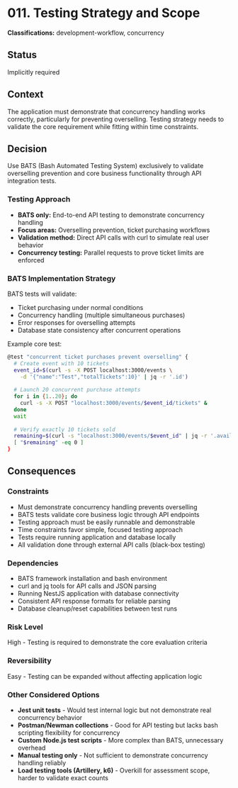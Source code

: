 # 011. Testing Strategy and Scope

**Classifications:** development-workflow, concurrency

## Status

Implicitly required

## Context

The application must demonstrate that concurrency handling works correctly, particularly for preventing overselling. Testing strategy needs to validate the core requirement while fitting within time constraints.

## Decision

Use BATS (Bash Automated Testing System) exclusively to validate overselling prevention and core business functionality through API integration tests.

### Testing Approach
- **BATS only:** End-to-end API testing to demonstrate concurrency handling
- **Focus areas:** Overselling prevention, ticket purchasing workflows
- **Validation method:** Direct API calls with curl to simulate real user behavior
- **Concurrency testing:** Parallel requests to prove ticket limits are enforced

### BATS Implementation Strategy
BATS tests will validate:
- Ticket purchasing under normal conditions
- Concurrency handling (multiple simultaneous purchases)
- Error responses for overselling attempts
- Database state consistency after concurrent operations

Example core test:
```bash
@test "concurrent ticket purchases prevent overselling" {
  # Create event with 10 tickets
  event_id=$(curl -s -X POST localhost:3000/events \
    -d '{"name":"Test","totalTickets":10}' | jq -r '.id')
  
  # Launch 20 concurrent purchase attempts
  for i in {1..20}; do
    curl -s -X POST "localhost:3000/events/$event_id/tickets" &
  done
  wait
  
  # Verify exactly 10 tickets sold
  remaining=$(curl -s "localhost:3000/events/$event_id" | jq -r '.availableTickets')
  [ "$remaining" -eq 0 ]
}
```

## Consequences

### Constraints 
- Must demonstrate concurrency handling prevents overselling
- BATS tests validate core business logic through API endpoints
- Testing approach must be easily runnable and demonstrable
- Time constraints favor simple, focused testing approach
- Tests require running application and database locally
- All validation done through external API calls (black-box testing)

### Dependencies
- BATS framework installation and bash environment
- curl and jq tools for API calls and JSON parsing
- Running NestJS application with database connectivity
- Consistent API response formats for reliable parsing
- Database cleanup/reset capabilities between test runs

### Risk Level
High - Testing is required to demonstrate the core evaluation criteria

### Reversibility
Easy - Testing can be expanded without affecting application logic

### Other Considered Options
- **Jest unit tests** - Would test internal logic but not demonstrate real concurrency behavior
- **Postman/Newman collections** - Good for API testing but lacks bash scripting flexibility for concurrency
- **Custom Node.js test scripts** - More complex than BATS, unnecessary overhead
- **Manual testing only** - Not sufficient to demonstrate concurrency handling reliably
- **Load testing tools (Artillery, k6)** - Overkill for assessment scope, harder to validate exact counts 